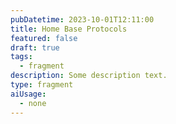 ```yaml
---
pubDatetime: 2023-10-01T12:11:00
title: Home Base Protocols
featured: false
draft: true
tags:
  - fragment
description: Some description text.
type: fragment
aiUsage:
  - none
---
```

